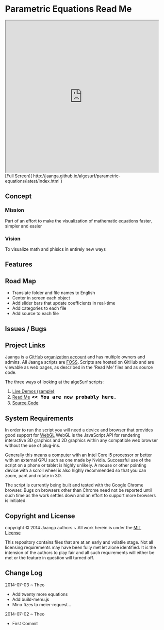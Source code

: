 Parametric Equations Read Me
===

<iframe src="http://jaanga.github.io/algesurf/parametric-equations/equation-files/torus-8/torus-8.html" width=100% height=500px class='overview' >
There is an iframe here. It is not visible when viewed on github.com/jaanga. To view <a href="http://jaanga.github.io/algesurf/parametric-equations/" target="_blank">Web Page</a>
</iframe>
[Full Screen]( http://jaanga.github.io/algesurf/parametric-equations/latest/index.html )


## Concept

### Mission  
<!-- a statement of a rationale, applicable now as well as in the future -->
Part of an effort to make the visualization of mathematic equations faster, simpler and easier

### Vision  
<!--  a descriptive picture of a desired future state -->
To visualize math and phisics in entirely new ways

## Features
<!-- and benefits -->


## Road Map

* Translate folder and file names to English
* Center in screen each object
* Add slider bars that update coefficients in real-time
* Add categories to each file
* Add source to each file


## Issues / Bugs



## Project Links

Jaanga is a [GitHub]( http://github.com) [organization account]( https://help.github.com/articles/what-s-the-difference-between-user-and-organization-accounts ) and has multiple owners and admins. 
All Jaanga scripts are [FOSS]( https://en.wikipedia.org/wiki/Free_and_open-source_software ).
Scripts are hosted on GitHub and are viewable as web pages, as described in the 'Read Me' files and as source code.

The three ways of looking at the algeSurf scripts:

1. [Live Demos (sample)]( http://jaanga.github.io/algesurf/parametric-equations/r2/boy-surface/boy-surface.html )  
2. [Read Me]( http://jaanga.github.io/algesurf/parametric-equations/ "view the files as apps." ) <input value="<< You are now probably here." size=28 style="font:bold 12pt monospace;border-width:0;" >   
3. [Source Code]( https://github.com/jaanga/algesurf/tree/gh-pages/parametric-equations "View the files as source code." ) <scan style=display:none ><< You are now probably here.</scan>  


## System Requirements

In order to run the script you will need a device and browser that provides good support for [WebGL](http://get.webgl.org/)
WebGL is the JavaScript API for rendering interactive 3D graphics and 2D graphics within any compatible web browser without the use of plug-ins. 

Generally this means a computer with an Intel Core i5 processor or better with an external GPU such as one made by Nvidia. 
Successful use of the script on a phone or tablet is highly unlikely. 
A mouse or other pointing device with a scroll wheel is also highly recommended so that you can zoom, pant and rotate in 3D.
 
The script is currently being built and tested with the Google Chrome browser. 
Bugs on browsers other than Chrome need not be reported until such time as the work settles down and an effort to support more browsers is initiated.


## Copyright and License

copyright &copy; 2014 Jaanga authors ~ 
All work herein is under the [MIT License]( http://jaanga.github.io/libs/jaanga-copyright-and-mit-license.md )

This repository contains files that are at an early and volatile stage. Not all licensing requirements may have been fully met let alone identified. It is the intension of the authors to play fair and all such requirements will either be met or the feature in question will turned off.


## Change Log

2014-07-03 ~ Theo

* Add twenty more equations
* Add build-menu.js
* Mino fizes to meier-request...


2014-07-02 ~ Theo

* First Commit




